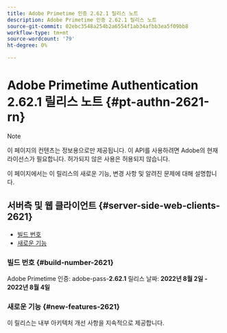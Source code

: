 ```yaml
---
title: Adobe Primetime 인증 2.62.1 릴리스 노트
description: Adobe Primetime 인증 2.62.1 릴리스 노트
source-git-commit: 02ebc3548a254b2a6554f1ab34afbb3ea5f09bb8
workflow-type: tm+mt
source-wordcount: '79'
ht-degree: 0%

---
```


# Adobe Primetime Authentication 2.62.1 릴리스 노트 {#pt-authn-2621-rn}

>[!NOTE]
>
>이 페이지의 컨텐츠는 정보용으로만 제공됩니다. 이 API를 사용하려면 Adobe의 현재 라이선스가 필요합니다. 허가되지 않은 사용은 허용되지 않습니다.

이 페이지에서는 이 릴리스의 새로운 기능, 변경 사항 및 알려진 문제에 대해 설명합니다.

## 서버측 및 웹 클라이언트 {#server-side-web-clients-2621}

* [빌드 번호](#build-number-2621)
* [새로운 기능](#new-features-2621)

### 빌드 번호 {#build-number-2621}

Adobe Primetime 인증: adobe-pass-**2.62.1**
릴리스 날짜: **2022년 8월 2일 - 2022년 8월 4일**

### 새로운 기능 {#new-features-2621}

이 릴리스는 내부 아키텍처 개선 사항을 지속적으로 제공합니다.
